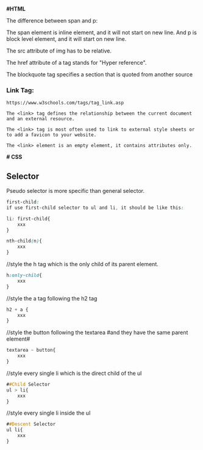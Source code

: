 **#HTML**

The difference between span and p:

The span element is inline element, and it will not start on new line.
And p is block level element, and it will start on new line.

The src attribute of img has to be relative.

The href attribute of a tag  stands for "Hyper reference".

The blockquote tag specifies a section that is quoted from another source

### Link Tag:
```
https://www.w3schools.com/tags/tag_link.asp

The <link> tag defines the relationship between the current document and an external resource.

The <link> tag is most often used to link to external style sheets or to add a favicon to your website.

The <link> element is an empty element, it contains attributes only.
```


**# CSS**

## Selector
 Pseudo selector is more specific than general selector. 
```css
first-child: 
if use first-child selector to ul and li, it should be like this:

li: first-child{
    xxx
}

nth-child(n){
    xxx
}
```
//style the h tag which is the only child of its parent element.
```css
h:only-child{
    xxx
}
```


//style the a tag following the h2 tag
```css
h2 + a {
    xxx
}
```
//style the button following the textarea #and they have the same parent element#
```css
textarea ~ button{
    xxx
}
```

//style every single li which is the direct child of the ul
```css
##Child Selector
ul > li{
    xxx
}
```

//style every single li inside the ul
```css
##Descent Selector
ul li{
    xxx
}
```
